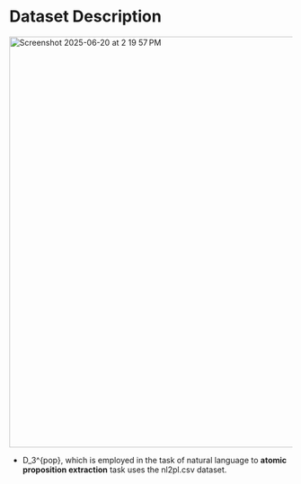 # Dataset Description

<img width="732" alt="Screenshot 2025-06-20 at 2 19 57 PM" src="https://github.com/user-attachments/assets/9a9e1691-2278-4be4-b8d1-67e9cbdf25e8" />

- D_3^{pop}, which is employed in the task of natural language to **atomic proposition extraction** task uses the nl2pl.csv dataset.

